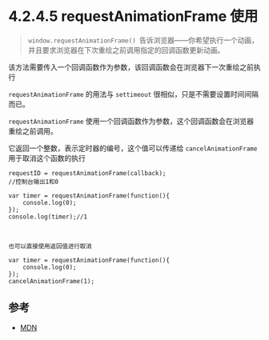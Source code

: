 # 4.2.4.5 requestAnimationFrame 使用

>`window.requestAnimationFrame() `告诉浏览器——你希望执行一个动画，并且要求浏览器在下次重绘之前调用指定的回调函数更新动画。

该方法需要传入一个回调函数作为参数，该回调函数会在浏览器下一次重绘之前执行


`requestAnimationFrame` 的用法与 `settimeout` 很相似，只是不需要设置时间间隔而已。

`requestAnimationFrame` 使用一个回调函数作为参数，这个回调函数会在浏览器重绘之前调用。

它返回一个整数，表示定时器的编号，这个值可以传递给 `cancelAnimationFrame` 用于取消这个函数的执行

```
requestID = requestAnimationFrame(callback); 
//控制台输出1和0 

var timer = requestAnimationFrame(function(){
    console.log(0);
}); 
console.log(timer);//1



也可以直接使用返回值进行取消

var timer = requestAnimationFrame(function(){
    console.log(0);
}); 
cancelAnimationFrame(1);
```


## 参考
- [MDN](https://developer.mozilla.org/zh-CN/docs/Web/API/Window/requestAnimationFrame)
